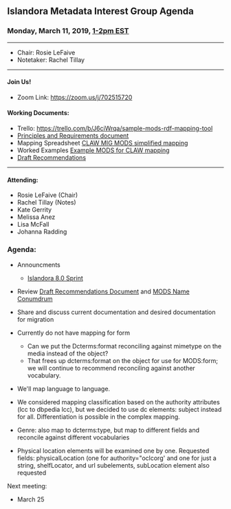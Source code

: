 ## Islandora Metadata Interest Group Agenda
### Monday, March 11, 2019, [1-2pm EST](http://www.thetimezoneconverter.com/?t=1%20pm&tz=Toronto&)

---
* Chair: Rosie LeFaive
* Notetaker: Rachel Tillay

---

#### Join Us!
* Zoom Link: https://zoom.us/j/702515720

#### Working Documents:
* Trello: https://trello.com/b/J6ciWrqa/sample-mods-rdf-mapping-tool
* [Principles and Requirements document](https://docs.google.com/document/d/19c58eqejuB3MhY-lS8o8QW0naM_R3GusD23aQ3dwusw/edit?usp=sharing)
* Mapping Spreadsheet [CLAW MIG MODS simplified mapping](https://docs.google.com/spreadsheets/d/18u2qFJ014IIxlVpM3JXfDEFccwBZcoFsjbBGpvL0jJI/edit#gid=0)
* Worked Examples [Example MODS for CLAW mapping](https://docs.google.com/spreadsheets/d/1C2Xie7HUDSgRT5v4ldoJvlNdoXz2GHAPvL3PE3TOKW8/edit#gid=1829081124)
* [Draft Recommendations](https://docs.google.com/document/d/15qSO9YcALtYSqd6CUuGx0t8FwUJ5pPwVPz0PA5rU898/edit#heading=h.f9r6knw0rjvu)
---

#### Attending:
* Rosie LeFaive (Chair)
* Rachel Tillay (Notes)
* Kate Gerrity
* Melissa Anez
* Lisa McFall
* Johanna Radding

### Agenda:
* Announcments
  * [Islandora 8.0 Sprint](https://docs.google.com/spreadsheets/d/1wI_K5Y0XJSIBXoJ84VxObcy8TT07TuypIE_P3C0rnzU/edit#gid=0)
* Review [Draft Recommendations Document](https://docs.google.com/document/d/15qSO9YcALtYSqd6CUuGx0t8FwUJ5pPwVPz0PA5rU898/edit?usp=sharing) and [MODS Name Conumdrum](https://docs.google.com/document/d/1OR5sis2QUVOxmf2hHq3Zsuidt06rMs5F92Pn6nprg1k/edit?usp=sharing)
* Share and discuss current documentation and desired documentation for migration
* Currently do not have mapping for form
  * Can we put the Dcterms:format reconciling against mimetype on the media instead of the object?
  * That frees up dcterms:format on the object for use for MODS:form; we will continue to recommend reconciling against another vocabulary.
  
* We'll map language to language.
* We considered mapping classification based on the authority attributes (lcc to dbpedia lcc), but we decided to use dc elements: subject instead for all. Differentiation is possible in the complex mapping.
* Genre: also map to dcterms:type, but map to different fields and reconcile against different vocabularies
* Physical location elements will be examined one by one. Requested fields: physicalLocation (one for authority="oclcorg' and one for just a string, shelfLocator, and url subelements, subLocation element also requested

Next meeting:
* March 25
